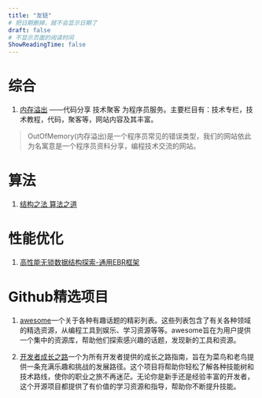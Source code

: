```yaml
---
title: "友链"
# 把日期删掉，就不会显示日期了
draft: false
# 不显示页面的阅读时间
ShowReadingTime: false
---
```


# 综合
1. [内存溢出](http://outofmemory.cn/) ——代码分享 技术聚客 为程序员服务。主要栏目有：技术专栏，技术教程，代码，聚客等，网站内容及其丰富。
>OutOfMemory(内存溢出)是一个程序员常见的错误类型，我们的网站依此为名寓意是一个程序员资料分享，编程技术交流的网站。

# 算法
1. [结构之法 算法之道](http://blog.csdn.net/v_july_v)

# 性能优化
1. [高性能无锁数据结构探索-通用EBR框架](https://zhuanlan.zhihu.com/p/600961328)

# Github精选项目

1. [awesome](https://github.com/sindresorhus/awesome)一个关于各种有趣话题的精彩列表。这些列表包含了有关各种领域的精选资源，从编程工具到娱乐、学习资源等等。awesome旨在为用户提供一个集中的资源库，帮助他们探索感兴趣的话题，发现新的工具和资源。

2. [开发者成长之路](https://github.com/kamranahmedse/developer-roadmap)一个为所有开发者提供的成长之路指南，旨在为菜鸟和老鸟提供一条充满乐趣和挑战的发展路径。这个项目将帮助你轻松了解各种技能树和技术路线，使你的职业之旅不再迷茫。无论你是新手还是经验丰富的开发者，这个开源项目都提供了有价值的学习资源和指导，帮助你不断提升技能。